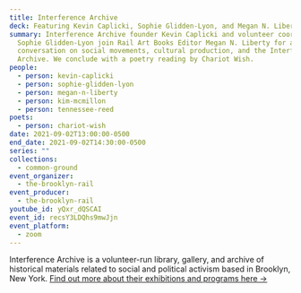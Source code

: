 ```yaml
---
title: Interference Archive
deck: Featuring Kevin Caplicki, Sophie Glidden-Lyon, and Megan N. Liberty
summary: Interference Archive founder Kevin Caplicki and volunteer coordinator
  Sophie Glidden-Lyon join Rail Art Books Editor Megan N. Liberty for a
  conversation on social movements, cultural production, and the Interference
  Archive. We conclude with a poetry reading by Chariot Wish.
people:
  - person: kevin-caplicki
  - person: sophie-glidden-lyon
  - person: megan-n-liberty
  - person: kim-mcmillon
  - person: tennessee-reed
poets:
  - person: chariot-wish
date: 2021-09-02T13:00:00-0500
end_date: 2021-09-02T14:30:00-0500
series: ""
collections:
  - common-ground
event_organizer:
  - the-brooklyn-rail
event_producer:
  - the-brooklyn-rail
youtube_id: yQxr_dQSCAI
event_id: recsY3LDQhs9mwJjn
event_platform:
  - zoom
---
```

Interference Archive is a volunteer-run library, gallery, and archive of historical materials related to social and political activism based in Brooklyn, New York. [Find out more about their exhibitions and programs here  →](https://interferencearchive.org/category/exhibitions/)